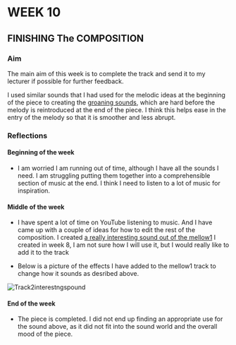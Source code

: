 # WEEK 10

## FINISHING The COMPOSITION

### Aim

The main aim of this week is to complete the track and send it to my lecturer if possible for further feedback.  

I used similar sounds that I had used for the melodic ideas at the beginning of the piece to creating the [groaning sounds](https://soundcloud.com/2504822k/track2opening?si=6ab6547d5d2d4cd8ab70cd509b8cd743&utm_source=clipboard&utm_medium=text&utm_campaign=social_sharing), which are hard before the melody is reintroduced at the end of the piece. I think this helps ease in the entry of the melody so that it is smoother and less abrupt. 

### Reflections

#### Beginning of the week 

- I am worried I am running out of time, although I have all the sounds I need. I am struggling putting them together into a comprehensible section of music at the end. I think I need to listen to a lot of music for inspiration. 

#### Middle of the week 

- I have spent a lot of time on YouTube listening to music. And I have came up with a couple of ideas for how to edit the rest of the composition. I created [a really interesting sound out of the mellow1](https://soundcloud.com/2504822k/woowootrackfuzz1?si=6ab6547d5d2d4cd8ab70cd509b8cd743&utm_source=clipboard&utm_medium=text&utm_campaign=social_sharing) I created in week 8, I am not sure how I will use it, but I would really like to add it to the track

- Below is a picture of the effects I  have added to the mellow1 track to change how it sounds as desribed above. 

![Track2interestngspound](https://github.com/2504822K/mysonicartsdocumentation.io/assets/145678268/33d577f3-6271-4205-a519-273844785f0c)
 
#### End of the week 

- The piece is completed. I did not end up finding an appropriate use for the sound above, as it did not fit into the sound world and the overall mood of the piece.  


